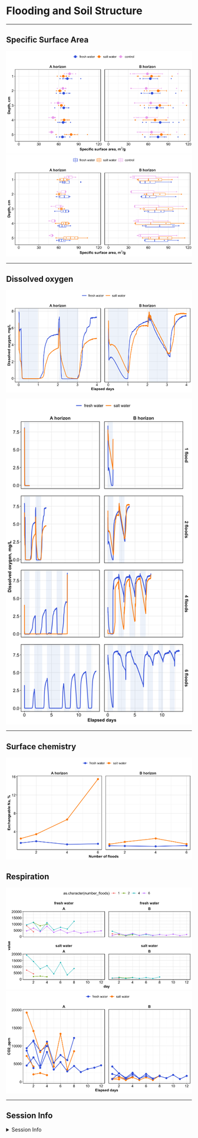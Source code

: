 Flooding and Soil Structure
================

------------------------------------------------------------------------

## Specific Surface Area

![](report_files/figure-gfm/gg_ssa-1.png)<!-- -->![](report_files/figure-gfm/gg_ssa-2.png)<!-- -->

------------------------------------------------------------------------

## Dissolved oxygen

![](report_files/figure-gfm/gg_do-1.png)<!-- -->

![](report_files/figure-gfm/gg_do_all-1.png)<!-- -->

------------------------------------------------------------------------

## Surface chemistry

![](report_files/figure-gfm/gg_chem-1.png)<!-- -->

## Respiration

![](report_files/figure-gfm/gg_resp-1.png)<!-- -->![](report_files/figure-gfm/gg_resp-2.png)<!-- -->

------------------------------------------------------------------------

## Session Info

<details>
<summary>
Session Info
</summary>

Date run: 2025-07-24

    ## R version 4.5.0 (2025-04-11)
    ## Platform: aarch64-apple-darwin20
    ## Running under: macOS Sequoia 15.5
    ## 
    ## Matrix products: default
    ## BLAS:   /Library/Frameworks/R.framework/Versions/4.5-arm64/Resources/lib/libRblas.0.dylib 
    ## LAPACK: /Library/Frameworks/R.framework/Versions/4.5-arm64/Resources/lib/libRlapack.dylib;  LAPACK version 3.12.1
    ## 
    ## locale:
    ## [1] en_US.UTF-8/en_US.UTF-8/en_US.UTF-8/C/en_US.UTF-8/en_US.UTF-8
    ## 
    ## time zone: America/Los_Angeles
    ## tzcode source: internal
    ## 
    ## attached base packages:
    ## [1] stats     graphics  grDevices utils     datasets  methods   base     
    ## 
    ## other attached packages:
    ##  [1] lubridate_1.9.4 forcats_1.0.0   stringr_1.5.1   dplyr_1.1.4    
    ##  [5] purrr_1.0.4     readr_2.1.5     tidyr_1.3.1     tibble_3.3.0   
    ##  [9] ggplot2_3.5.2   tidyverse_2.0.0
    ## 
    ## loaded via a namespace (and not attached):
    ##  [1] gtable_0.3.6       compiler_4.5.0     tidyselect_1.2.1   snakecase_0.11.1  
    ##  [5] scales_1.4.0       yaml_2.3.10        fastmap_1.2.0      R6_2.6.1          
    ##  [9] labeling_0.4.3     generics_0.1.3     knitr_1.50         janitor_2.2.1     
    ## [13] pillar_1.10.2      RColorBrewer_1.1-3 tzdb_0.5.0         rlang_1.1.6       
    ## [17] stringi_1.8.7      xfun_0.52          timechange_0.3.0   cli_3.6.5         
    ## [21] withr_3.0.2        magrittr_2.0.3     digest_0.6.37      grid_4.5.0        
    ## [25] rstudioapi_0.17.1  hms_1.1.3          lifecycle_1.0.4    vctrs_0.6.5       
    ## [29] evaluate_1.0.3     glue_1.8.0         farver_2.1.2       rmarkdown_2.29    
    ## [33] tools_4.5.0        pkgconfig_2.0.3    htmltools_0.5.8.1

</details>
